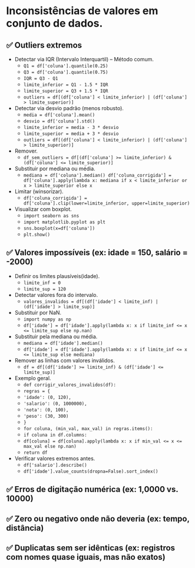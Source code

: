 # Inconsistências de valores em conjunto de dados.
## ✅ Outliers extremos
* Detectar via IQR (Intervalo Interquartil) – Método comum.
  * ```Q1 = df['coluna'].quantile(0.25)```
  * ```Q3 = df['coluna'].quantile(0.75)```
  * ```IQR = Q3 - Q1```
  * ```limite_inferior = Q1 - 1.5 * IQR```
  * ```limite_superior = Q3 + 1.5 * IQR```
  * ```outliers = df[(df['coluna'] < limite_inferior) | (df['coluna'] > limite_superior)]```
* Detectar via desvio padrão (menos robusto).
  * ```media = df['coluna'].mean()```
  * ```desvio = df['coluna'].std()```
  * ```limite_inferior = media - 3 * desvio```
  * ```limite_superior = media + 3 * desvio```
  * ```outliers = df[(df['coluna'] < limite_inferior) | (df['coluna'] > limite_superior)]```
* Remover.
  * ```df_sem_outliers = df[(df['coluna'] >= limite_inferior) & (df['coluna'] <= limite_superior)]```
* Substituir por mediana ou média.
  * ```mediana = df['coluna'].median() df['coluna_corrigida'] = df['coluna'].apply(lambda x: mediana if x < limite_inferior or x > limite_superior else x```
* Limitar (winsorizar).
  * ```df['coluna_corrigida'] = df['coluna'].clip(lower=limite_inferior, upper=limite_superior)```
* Visualizar com boxplot.
  * ```import seaborn as sns```
  * ```import matplotlib.pyplot as plt```
  * ```sns.boxplot(x=df['coluna'])```
  * ```plt.show()```
## ✅ Valores impossíveis (ex: idade = 150, salário = -2000)
* Definir os limites plausíveis(idade).
  * ```limite_inf = 0```
  * ```limite_sup = 120```
* Detectar valores fora do intervalo.
  * ```valores_invalidos = df[(df['idade'] < limite_inf) | (df['idade'] > limite_sup)]```
* Substituir por NaN.
  * ```import numpy as np```
  * ```df['idade'] = df['idade'].apply(lambda x: x if limite_inf <= x <= limite_sup else np.nan)```
* Substituir pela mediana ou média.
  * ```mediana = df['idade'].median()```
  * ```df['idade'] = df['idade'].apply(lambda x: x if limite_inf <= x <= limite_sup else mediana)```
* Remover as linhas com valores inválidos.
  * ```df = df[(df['idade'] >= limite_inf) & (df['idade'] <= limite_sup)]```
* Exemplo geral.
  * ```def corrigir_valores_invalidos(df):```
  * ```regras = {```
  * ```'idade': (0, 120),```
  * ```'salario': (0, 1000000),```
  * ```'nota': (0, 100),```
  * ```'peso': (30, 300)```
  * ```}```
  * ```for coluna, (min_val, max_val) in regras.items():```
  * ```if coluna in df.columns:```
  * ```df[coluna] = df[coluna].apply(lambda x: x if min_val <= x <= max_val else np.nan)```
  * ```return df```
* Verificar valores extremos antes.
  * ```df['salario'].describe()```
  * ```df['idade'].value_counts(dropna=False).sort_index()```
## ✅ Erros de digitação numérica (ex: 1,0000 vs. 10000)

## ✅ Zero ou negativo onde não deveria (ex: tempo, distância)

## ✅ Duplicatas sem ser idênticas (ex: registros com nomes quase iguais, mas não exatos)
